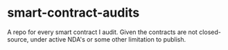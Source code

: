 # smart-contract-audits
A repo for every smart contract I audit. Given the contracts are not closed-source, under active NDA's or some other limitation to publish.
